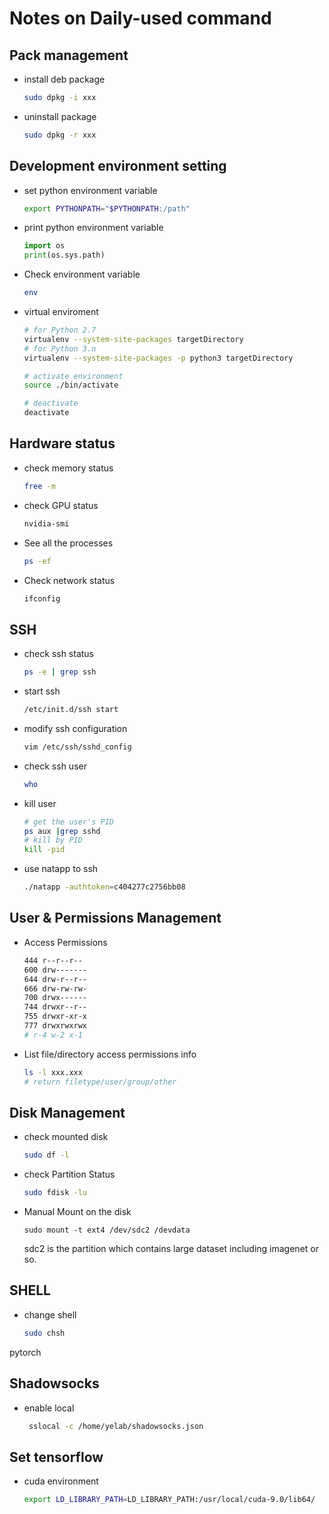 # Notes on Daily-used command

## Pack management

- install deb package

  ```bash
  sudo dpkg -i xxx
  ```

- uninstall package

  ```bash
  sudo dpkg -r xxx
  ```

## Development environment setting

- set python environment variable

  ```bash
  export PYTHONPATH="$PYTHONPATH:/path"
  ```

- print python environment variable

  ```python
  import os
  print(os.sys.path)
  ```

- Check environment variable

  ```bash
  env
  ```

- virtual enviroment

  ```bash
  # for Python 2.7
  virtualenv --system-site-packages targetDirectory
  # for Python 3.n
  virtualenv --system-site-packages -p python3 targetDirectory 
  
  # activate environment
  source ./bin/activate
  
  # deactivate
  deactivate
  ```

  

## Hardware status

- check memory status

  ```bash
  free -m
  ```

- check GPU status

  ```bash
  nvidia-smi
  ```

- See all the processes

  ```bash
  ps -ef
  ```

- Check network status

  ```bash
  ifconfig
  ```



## SSH

- check ssh status

  ```bash
  ps -e | grep ssh
  ```

- start ssh

  ```bash
  /etc/init.d/ssh start 
  ```

- modify ssh configuration

  ```bash
  vim /etc/ssh/sshd_config
  ```

- check ssh user

  ```bash
  who
  ```

- kill user

  ```bash
  # get the user's PID
  ps aux |grep sshd 
  # kill by PID
  kill -pid
  ```

- use natapp to ssh

  ~~~bash
  ./natapp -authtoken=c404277c2756bb08
  ~~~

  

  

## User & Permissions Management

* Access Permissions

  ~~~bash
  444 r--r--r--
  600 drw-------
  644 drw-r--r--
  666 drw-rw-rw-
  700 drwx------
  744 drwxr--r--
  755 drwxr-xr-x
  777 drwxrwxrwx
  # r-4 w-2 x-1
  ~~~

* List file/directory access permissions info

  ~~~bash
  ls -l xxx.xxx 
  # return filetype/user/group/other
  ~~~

  

## Disk Management

- check mounted disk

  ```bash
  sudo df -l
  ```

- check Partition Status

  ```bash
  sudo fdisk -lu
  ```

- Manual Mount on the disk

  ```
  sudo mount -t ext4 /dev/sdc2 /devdata
  ```

  sdc2 is the partition which contains large dataset including imagenet or so.

  

## SHELL

- change shell

  ```bash
  sudo chsh
  ```

pytorch 


## Shadowsocks

* enable local

  ~~~bash
   sslocal -c /home/yelab/shadowsocks.json
  ~~~




## Set tensorflow

* cuda environment 

  ~~~ bash
  export LD_LIBRARY_PATH=LD_LIBRARY_PATH:/usr/local/cuda-9.0/lib64/
  ~~~

  

